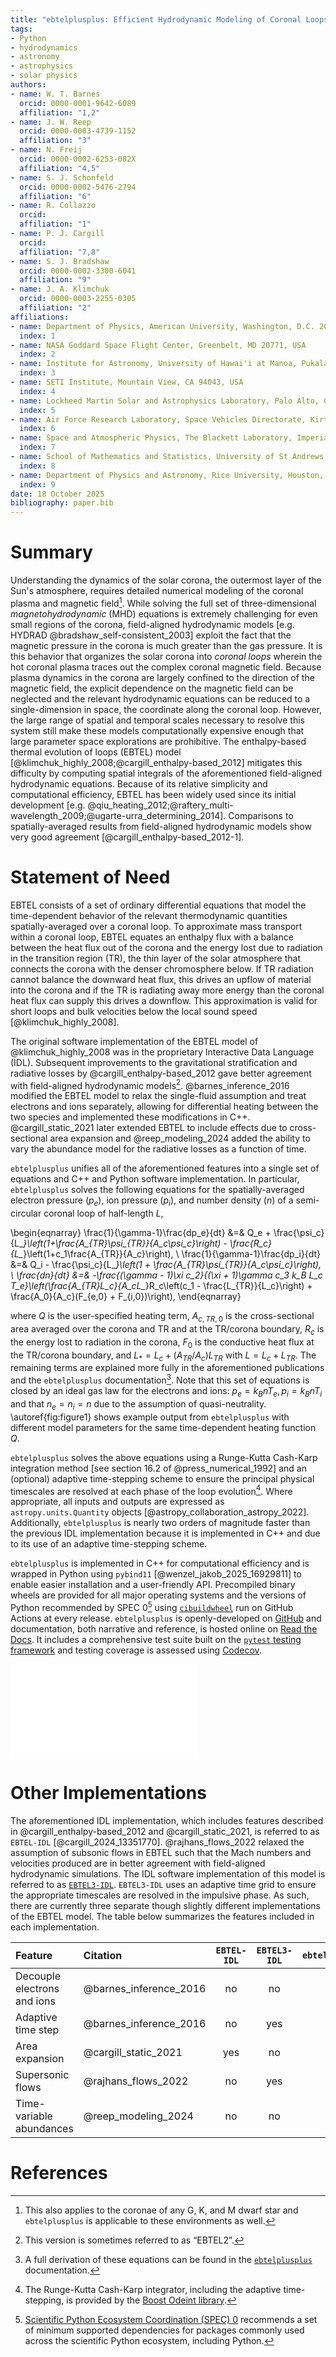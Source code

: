 ```yaml
---
title: "ebtelplusplus: Efficient Hydrodynamic Modeling of Coronal Loops"
tags:
- Python
- hydrodynamics
- astronomy
- astrophysics
- solar physics
authors:
- name: W. T. Barnes
  orcid: 0000-0001-9642-6089
  affiliation: "1,2"
- name: J. W. Reep
  orcid: 0000-0003-4739-1152
  affiliation: "3"
- name: N. Freij
  orcid: 0000-0002-6253-082X
  affiliation: "4,5"
- name: S. J. Schonfeld
  orcid: 0000-0002-5476-2794
  affiliation: "6"
- name: R. Collazzo
  orcid:
  affiliation: "1"
- name: P. J. Cargill
  orcid:
  affiliation: "7,8"
- name: S. J. Bradshaw
  orcid: 0000-0002-3300-6041
  affiliation: "9"
- name: J. A. Klimchuk
  orcid: 0000-0003-2255-0305
  affiliation: "2"
affiliations:
- name: Department of Physics, American University, Washington, D.C. 20016, USA
  index: 1
- name: NASA Goddard Space Flight Center, Greenbelt, MD 20771, USA
  index: 2
- name: Institute for Astronomy, University of Hawai'i at Manoa, Pukalani, HI 96768, USA
  index: 3
- name: SETI Institute, Mountain View, CA 94043, USA
  index: 4
- name: Lockheed Martin Solar and Astrophysics Laboratory, Palo Alto, CA 94304, USA
  index: 5
- name: Air Force Research Laboratory, Space Vehicles Directorate, Kirtland AFB, NM 87117, USA
  index: 6
- name: Space and Atmospheric Physics, The Blackett Laboratory, Imperial College, London SW7 2BW, UK
  index: 7
- name: School of Mathematics and Statistics, University of St Andrews, St Andrews KY16 9SS, UK
  index: 8
- name: Department of Physics and Astronomy, Rice University, Houston, TX 77005, USA
  index: 9
date: 18 October 2025
bibliography: paper.bib
---
```


# Summary

Understanding the dynamics of the solar corona, the outermost layer of the Sun's atmosphere, requires detailed numerical modeling of the coronal plasma and magnetic field[^stellar].
While solving the full set of three-dimensional *magnetohydrodynamic* (MHD) equations is extremely challenging for even small regions of the corona, field-aligned hydrodynamic models [e.g. HYDRAD @bradshaw_self-consistent_2003] exploit the fact that the magnetic pressure in the corona is much greater than the gas pressure.
It is this behavior that organizes the solar corona into *coronal loops* wherein the hot coronal plasma traces out the complex coronal magnetic field.
Because plasma dynamics in the corona are largely confined to the direction of the magnetic field, the explicit dependence on the magnetic field can be neglected and the relevant hydrodynamic equations can be reduced to a single-dimension in space, the coordinate along the coronal loop.
However, the large range of spatial and temporal scales necessary to resolve this system still make these models computationally expensive enough that large parameter space explorations are prohibitive.
The enthalpy-based thermal evolution of loops (EBTEL) model [@klimchuk_highly_2008;@cargill_enthalpy-based_2012] mitigates this difficulty by computing spatial integrals of the aforementioned field-aligned hydrodynamic equations.
Because of its relative simplicity and computational efficiency, EBTEL has been widely used since its initial development [e.g. @qiu_heating_2012;@raftery_multi-wavelength_2009;@ugarte-urra_determining_2014].
Comparisons to spatially-averaged results from field-aligned hydrodynamic models show very good agreement [@cargill_enthalpy-based_2012-1].

# Statement of Need

EBTEL consists of a set of ordinary differential equations that model the time-dependent behavior of the relevant thermodynamic quantities spatially-averaged over a coronal loop.
To approximate mass transport within a coronal loop, EBTEL equates an enthalpy flux with a balance between the heat flux out of the corona and the energy lost due to radiation in the transition region (TR), the thin layer of the solar atmosphere that connects the corona with the denser chromosphere below.
If TR radiation cannot balance the downward heat flux, this drives an upflow of material into the corona and if the TR is radiating away more energy than the coronal heat flux can supply this drives a downflow.
This approximation is valid for short loops and bulk velocities below the local sound speed [@klimchuk_highly_2008].

The original software implementation of the EBTEL model of @klimchuk_highly_2008 was in the proprietary Interactive Data Language (IDL).
Subsequent improvements to the gravitational stratification and radiative losses by @cargill_enthalpy-based_2012 gave better agreement with field-aligned hydrodynamic models[^ebtel2].
@barnes_inference_2016 modified the EBTEL model to relax the single-fluid assumption and treat electrons and ions separately, allowing for differential heating between the two species and implemented these modifications in C++.
@cargill_static_2021 later extended EBTEL to include effects due to cross-sectional area expansion and @reep_modeling_2024 added the ability to vary the abundance model for the radiative losses as a function of time.

`ebtelplusplus` unifies all of the aforementioned features into a single set of equations and C++ and Python software implementation.
In particular, `ebtelplusplus` solves the following equations for the spatially-averaged electron pressure ($p_e$), ion pressure ($p_i$), and number density ($n$) of a semi-circular coronal loop of half-length $L$,

\begin{eqnarray}
\frac{1}{\gamma-1}\frac{dp_e}{dt} &=& Q_e + \frac{\psi_c}{L_*}\left(1+\frac{A_{TR}\psi_{TR}}{A_c\psi_c}\right) - \frac{R_c}{L_*}\left(1+c_1\frac{A_{TR}}{A_c}\right), \\
\frac{1}{\gamma-1}\frac{dp_i}{dt} &=& Q_i - \frac{\psi_c}{L_*}\left(1 + \frac{A_{TR}\psi_{TR}}{A_c\psi_c}\right), \\
\frac{dn}{dt} &=& -\frac{(\gamma - 1)\xi c_2}{(\xi + 1)\gamma c_3 k_B L_c T_e}\left(\frac{A_{TR}L_c}{A_cL_*}R_c\left(c_1 - \frac{L_{TR}}{L_c}\right) + \frac{A_0}{A_c}(F_{e,0} + F_{i,0})\right),
\end{eqnarray}

where $Q$ is the user-specified heating term, $A_{c,TR,0}$ is the cross-sectional area averaged over the corona and TR and at the TR/corona boundary, $R_c$ is the energy lost to radiation in the corona, $F_0$ is the conductive heat flux at the TR/corona boundary, and $L_*=L_c + (A_{TR}/A_c)L_{TR}$ with $L=L_c+L_{TR}$.
The remaining terms are explained more fully in the aforementioned publications and the `ebtelplusplus` documentation[^ebteldocsderivation].
Note that this set of equations is closed by an ideal gas law for the electrons and ions: $p_e=k_BnT_e,p_i=k_BnT_i$ and that $n_e=n_i=n$ due to the assumption of quasi-neutrality.
\autoref{fig:figure1} shows example output from `ebtelplusplus` with different model parameters for the same time-dependent heating function $Q$.

`ebtelplusplus` solves the above equations using a Runge-Kutta Cash-Karp integration method [see section 16.2 of @press_numerical_1992] and an (optional) adaptive time-stepping scheme to ensure the principal physical timescales are resolved at each phase of the loop evolution[^boost].
Where appropriate, all inputs and outputs are expressed as `astropy.units.Quantity` objects [@astropy_collaboration_astropy_2022].
Additionally, `ebtelplusplus` is nearly two orders of magnitude faster than the previous IDL implementation because it is implemented in C++ and due to its use of an adaptive time-stepping scheme.

`ebtelplusplus` is implemented in C++ for computational efficiency and is wrapped in Python using `pybind11` [@wenzel_jakob_2025_16929811] to enable easier installation and a user-friendly API.
Precompiled binary wheels are provided for all major operating systems and the versions of Python recommended by SPEC 0[^spec0] using [`cibuildwheel`](https://cibuildwheel.pypa.io/en/stable/) run on GitHub Actions at every release.
`ebtelplusplus` is openly-developed on [GitHub](https://github.com/rice-solar-physics/ebtelplusplus) and documentation, both narrative and reference, is hosted online on [Read the Docs](https://ebtelplusplus.readthedocs.io).
It includes a comprehensive test suite built on the [`pytest` testing framework](https://docs.pytest.org/) and testing coverage is assessed using [Codecov](https://about.codecov.io/).

![Temperature (top right), density (bottom left), and temperature-density phase space (bottom right) of a coronal loop with half-length $L=40$ Mm for five different cases with the same heating input (top left panel). In the nominal case, (blue) the electron and ion populations are kept in equilibrium, the cross-sectional area of the loop is constant, and the radiative losses are determined by a power-law function. If the electrons (solid) and ions (dashed) are allowed to evolve separately, heating only the electrons (orange) causes the ions to take about 250 s to fully equilibrate with the electrons while heating only the ions (green) causes the ions to becoming over three times hotter than the electrons due to the relative inefficiency of ion thermal conduction. Incorporating area expansion through the corona (red) leads to a higher peak temperature and a more delayed peak in the density while calculating the radiative losses using a time-varying abundance (purple) leads to a slightly higher peak density.\label{fig:figure1}](figure.pdf)

# Other Implementations

The aforementioned IDL implementation, which includes features described in @cargill_enthalpy-based_2012 and @cargill_static_2021, is referred to as `EBTEL-IDL` [@cargill_2024_13351770].
@rajhans_flows_2022 relaxed the assumption of subsonic flows in EBTEL such that the Mach numbers and velocities produced are in better agreement with field-aligned hydrodynamic simulations.
The IDL software implementation of this model is referred to as [`EBTEL3-IDL`](https://github.com/rice-solar-physics/EBTEL3).
`EBTEL3-IDL` uses an adaptive time grid to ensure the appropriate timescales are resolved in the impulsive phase.
As such, there are currently three separate though slightly different implementations of the EBTEL model.
The table below summarizes the features included in each implementation.

| Feature                     | Citation               | `EBTEL-IDL` | `EBTEL3-IDL` | `ebtelplusplus` |
|:----------------------------|:-----------------------|:-----------:|:------------:|:---------------:|
| Decouple electrons and ions | @barnes_inference_2016 | no          | no           | yes             |
| Adaptive time step          | @barnes_inference_2016 | no          | yes          | yes             |
| Area expansion              | @cargill_static_2021   | yes         | no           | yes             |
| Supersonic flows            | @rajhans_flows_2022    | no          | yes          | no              |
| Time-variable abundances    | @reep_modeling_2024    | no          | no           | yes             |

# References

[^stellar]: This also applies to the coronae of any G, K, and M dwarf star and `ebtelplusplus` is applicable to these environments as well.
[^ebteldocsderivation]: A full derivation of these equations can be found in the [`ebtelplusplus`](https://ebtelplusplus.readthedocs.io/en/stable/topic_guides/derivation.html) documentation.
[^boost]: The Runge-Kutta Cash-Karp integrator, including the adaptive time-stepping, is provided by the [Boost Odeint library](https://www.boost.org/library/latest/numericodeint/).
[^spec0]: [Scientific Python Ecosystem Coordination (SPEC) 0](https://scientific-python.org/specs/spec-0000/) recommends a set of minimum supported dependencies for packages commonly used across the scientific Python ecosystem, including Python.
[^ebtel2]: This version is sometimes referred to as “EBTEL2”.
